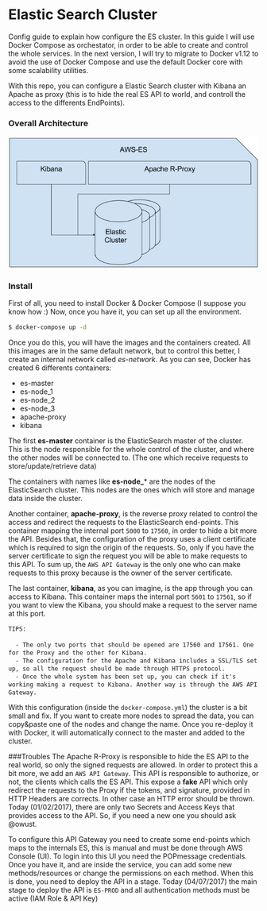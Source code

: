# Elastic Search Cluster

Config guide to explain how configure the ES cluster.
In this guide I will use Docker Compose as orchestator, in order to be able to create and control the whole services. In the next version, I will try to migrate to Docker v1.12 to avoid the use of Docker Compose and use the default Docker core with some scalability utilities.

With this repo, you can configure a Elastic Search cluster with Kibana an Apache as proxy (this is to hide the real ES API to world, and controll the access to the differents EndPoints).

### Overall Architecture

![architecture](./ES-Architecture.png)

### Install

First of all, you need to install Docker & Docker Compose (I suppose you know how :)
Now, once you have it, you can set up all the environment. 

```sh
$ docker-compose up -d
```
Once you do this, you will have the images and the containers created. All this images are in the same default network, but to control this better, I create an internal network called *es-network*.
As you can see, Docker has created 6 differents containers:
	
  - es-master
  - es-node_1
  - es-node_2
  - es-node_3
  - apache-proxy
  - kibana


The first **es-master** container is the ElasticSearch master of the cluster. This is the node responsible for the whole control of the cluster, and where the other nodes will be connected to. (The one which receive requests to store/update/retrieve data)

The containers with names like **es-node_*** are the nodes of the ElasticSearch cluster. This nodes are the ones which will store and manage data inside the cluster.

Another container, **apache-proxy**, is the reverse proxy related to control the access and redirect the requests to the ElasticSearch end-points. This container mapping the internal port ```5000``` to ```17560```, in order to hide a bit more the API. Besides that, the configuration of the proxy uses a client certificate which is required to sign the origin of the requests. So, only if you have the server certificate to sign the request you will be able to make requests to this API. To sum up, the ``AWS API Gateway`` is the only one who can make requests to this proxy because is the owner of the server certificate.

The last container, **kibana**, as you can imagine, is the app through you can access to Kibana. This container maps the internal port ``5601`` to ``17561``, so if you want to view the Kibana, you should make a request to the server name at this port. 

```
TIPS:

  - The only two ports that should be opened are 17560 and 17561. One for the Proxy and the other for Kibana.
  - The configuration for the Apache and Kibana includes a SSL/TLS set up, so all the request should be made through HTTPS protocol.
  - Once the whole system has been set up, you can check if it's working making a request to Kibana. Another way is through the AWS API Gateway. 

```

With this configuration (inside the ```docker-compose.yml```) the cluster is a bit small and fix. If you want to create more nodes to spread the data, you can copy&paste one of the nodes and change the name. Once you re-deploy it with Docker, it will automatically connect to the master and added to the cluster.

###Troubles
The Apache R-Proxy is responsible to hide the ES API to the real world, so only the signed requests are allowed. In order to protect this a bit more, we add an ```AWS API Gateway```. This API is responsible to authorize, or not, the clients which calls the ES API. This expose a __fake__ API which only redirect the requests to the Proxy if the tokens, and signature, provided in HTTP Headers are corrects. In other case an HTTP error should be thrown.
Today (01/02/2017), there are only two Secrets and Access Keys that provides access to the API. So, if you need a new one you should ask @owust.

To configure this API Gateway you need to create some end-points which maps to the internals ES, this is manual and must be done through AWS Console (UI). To login into this UI you need the POPmessage credentials. Once you have it, and are inside the service, you can add some new methods/resources or change the permissions on each method. When this is done, you need to deploy the API in a stage. Today (04/07/2017) the main stage to deploy the API is ```ES-PROD``` and all authentication methods must be active (IAM Role & API Key)
